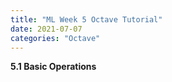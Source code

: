 ```yaml
---
title: "ML Week 5 Octave Tutorial"
date: 2021-07-07
categories: "Octave"
---
```

**5.1 Basic Operations**
